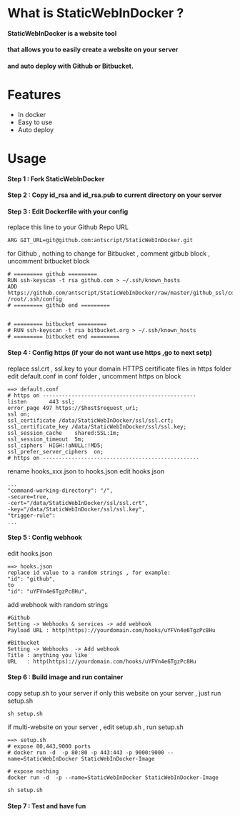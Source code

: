 # What is StaticWebInDocker ?
#### StaticWebInDocker is a website tool

#### that allows you to easily create a website on your server

#### and auto deploy with Github or Bitbucket.

# Features
* In docker
* Easy to use
* Auto deploy

# Usage
#### Step 1 : Fork  StaticWebInDocker
#### Step 2 : Copy id_rsa and id_rsa.pub to current directory on your server
#### Step 3 : Edit Dockerfile with your config
replace this line to your Github Repo URL

```
ARG GIT_URL=git@github.com:antscript/StaticWebInDocker.git
```
for Github , nothing to change
for Bitbucket , comment gitbub block , uncomment bitbucket block

```
# ========= github =========
RUN ssh-keyscan -t rsa github.com > ~/.ssh/known_hosts
ADD https://github.com/antscript/StaticWebInDocker/raw/master/github_ssl/config /root/.ssh/config
# ========= github end =========


# ========= bitbucket =========
# RUN ssh-keyscan -t rsa bitbucket.org > ~/.ssh/known_hosts
# ========= bitbucket end =========
```
#### Step 4 : Config https (if your do not want use https ,go to next setp)
replace ssl.crt , ssl.key to your domain HTTPS certificate files in https folder
edit default.conf in conf folder , uncomment https on block

```
==> default.conf
# https on ------------------------------------------------
listen       443 ssl;
error_page 497 https://$host$request_uri;
ssl on;
ssl_certificate /data/StaticWebInDocker/ssl/ssl.crt;
ssl_certificate_key /data/StaticWebInDocker/ssl/ssl.key;
ssl_session_cache    shared:SSL:1m;
ssl_session_timeout  5m;
ssl_ciphers  HIGH:!aNULL:!MD5;
ssl_prefer_server_ciphers  on;
# https on -------------------------------------------------
```
rename hooks_xxx.json to hooks.json
edit hooks.json

```
...
"command-working-directory": "/",
-secure=true,
-cert="/data/StaticWebInDocker/ssl/ssl.crt",
-key="/data/StaticWebInDocker/ssl/ssl.key",
"trigger-rule":
...
```
#### Step 5 : Config webhook
edit hooks.json

```
==> hooks.json
replace id value to a random strings , for example:
"id": "github",
to
"id": "uYFVn4e6TgzPc8Hu",
```
add webhook with random strings

```
#Github  
Setting -> Webhooks & services -> add webhook
Payload URL : http(https)://yourdomain.com/hooks/uYFVn4e6TgzPc8Hu
```
```
#Bitbucket  
Setting -> Webhooks  -> Add webhook
Title : anything you like
URL   : http(https)://yourdomain.com/hooks/uYFVn4e6TgzPc8Hu
```
#### Step 6 : Build image and run container
copy setup.sh to your server
if only this website on your server , just run setup.sh 

```
sh setup.sh
```
if multi-website on your server , edit setup.sh , run setup.sh

```
==> setup.sh
# expose 80,443,9000 ports
# docker run -d  -p 80:80 -p 443:443 -p 9000:9000 --name=StaticWebInDocker StaticWebInDocker-Image

# expose nothing
docker run -d  -p --name=StaticWebInDocker StaticWebInDocker-Image
```

```
sh setup.sh
```
#### Step 7 : Test and have fun